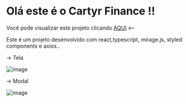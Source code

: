 
# Olá este é o Cartyr Finance !!

Você pode visualizar este projeto clicando <a  target="_blank"  href="https://cartyr.vercel.app/"/> AQUI</a>   <--

Este é um projeto desenvolvido com react,typescript, mirage.js, styled components e axios..

-> Tela

![image](https://user-images.githubusercontent.com/75391803/170884358-d80f91d1-0ad1-4abe-aaa0-7e520d16c6e9.png)


-> Modal

![image](https://user-images.githubusercontent.com/75391803/170884383-ea4cb24b-5ced-4139-8aaf-ed599cda104e.png)


